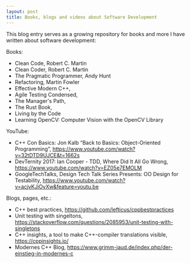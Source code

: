 ```yaml
---
layout: post
title: Books, blogs and videos about Software Development
---
```


This blog entry serves as a growing repository for books and more I have written about software development:

Books:
- Clean Code, Robert C. Martin
- Clean Coder, Robert C. Martin
- The Pragmatic Programmer, Andy Hunt
- Refactoring, Martin Fowler
- Effective Modern C++,
- Agile Testing Condensed,
- The Manager's Path,
- The Rust Book,
- Living by the Code
- Learning OpenCV: Computer Vision with the OpenCV Library

YouTube:
- C++ Con Basics: Jon Kalb “Back to Basics: Object-Oriented Programming”, <https://www.youtube.com/watch?v=32tDTD9UJCE&t=1662s>
- DevTernity 2017: Ian Cooper - TDD, Where Did It All Go Wrong,  https://www.youtube.com/watch?v=EZ05e7EMOLM
- GoogleTechTalks, Design Tech Talk Series Presents: OO Design for Testability, https://www.youtube.com/watch?v=acjvKJiOvXw&feature=youtu.be

Blogs, pages, etc.:
- C++ best practices, <https://github.com/lefticus/cppbestpractices>
- Unit testing with singeltons, https://stackoverflow.com/questions/2085953/unit-testing-with-singletons 
- C++ insights, a tool to make C++-compiler translations visible, https://cppinsights.io/
- Modernes C++ Blog, https://www.grimm-jaud.de/index.php/der-einstieg-in-modernes-c
